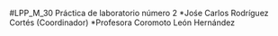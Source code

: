 #LPP_M_30
Práctica de laboratorio número 2
*Jośe Carlos Rodríguez Cortés (Coordinador)
*Profesora Coromoto León Hernández
